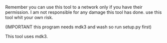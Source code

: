 Remember you can use this tool to a network only if you have their permission. I am not responsible for any damage this tool has done. use this tool whit your own risk.

(IMPORTANT this program needs mdk3 and wash so run setup.py first)

This tool uses mdk3.

